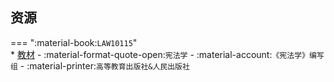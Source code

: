 ## 资源  
=== ":material-book:`LAW10115`"  
    * [教材](https://api.hanximeng.com/lanzou/?url=https://cqu-openlib.lanzout.com/iZFWx2bp33te&type=down) - :material-format-quote-open:`宪法学` - :material-account:`《宪法学》编写组` - :material-printer:`高等教育出版社&人民出版社`  